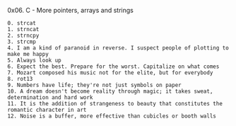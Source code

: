 0x06. C - More pointers, arrays and strings

	0. strcat
	1. strncat
	2. strncpy
	3. strcmp
	4. I am a kind of paranoid in reverse. I suspect people of plotting to make me happy
	5. Always look up
	6. Expect the best. Prepare for the worst. Capitalize on what comes
	7. Mozart composed his music not for the elite, but for everybody
	8. rot13
	9. Numbers have life; they're not just symbols on paper
	10. A dream doesn't become reality through magic; it takes sweat, determination and hard work
	11. It is the addition of strangeness to beauty that constitutes the romantic character in art
	12. Noise is a buffer, more effective than cubicles or booth walls

